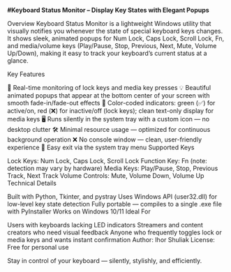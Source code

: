 **#Keyboard Status Monitor – Display Key States with Elegant Popups**

Overview
Keyboard Status Monitor is a lightweight Windows utility that visually notifies you whenever the state of special keyboard keys changes. It shows sleek, animated popups for Num Lock, Caps Lock, Scroll Lock, Fn, and media/volume keys (Play/Pause, Stop, Previous, Next, Mute, Volume Up/Down), making it easy to track your keyboard’s current status at a glance.

Key Features

📌 Real-time monitoring of lock keys and media key presses
💡 Beautiful animated popups that appear at the bottom center of your screen with smooth fade-in/fade-out effects
🎨 Color-coded indicators: green (✅) for active/on, red (❌) for inactive/off (lock keys); clean text-only display for media keys
🖥️ Runs silently in the system tray with a custom icon — no desktop clutter
🛠️ Minimal resource usage — optimized for continuous background operation
❌ No console window — clean, user-friendly experience
🚪 Easy exit via the system tray menu
Supported Keys

Lock Keys: Num Lock, Caps Lock, Scroll Lock
Function Key: Fn (note: detection may vary by hardware)
Media Keys: Play/Pause, Stop, Previous Track, Next Track
Volume Controls: Mute, Volume Down, Volume Up
Technical Details

Built with Python, Tkinter, and pystray
Uses Windows API (user32.dll) for low-level key state detection
Fully portable — compiles to a single .exe file with PyInstaller
Works on Windows 10/11
Ideal For

Users with keyboards lacking LED indicators
Streamers and content creators who need visual feedback
Anyone who frequently toggles lock or media keys and wants instant confirmation
Author: Ihor Shuliak
License: Free for personal use

Stay in control of your keyboard — silently, stylishly, and efficiently.
